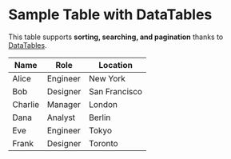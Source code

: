# Sample Table with DataTables

This table supports **sorting, searching, and pagination** thanks to [DataTables](https://datatables.net/).

<div class="datatable-wrapper">
  <table id="myTable" class="display" style="width:100%">
    <thead>
      <tr>
        <th>Name</th>
        <th>Role</th>
        <th>Location</th>
      </tr>
    </thead>
    <tbody>
      <tr><td>Alice</td><td>Engineer</td><td>New York</td></tr>
      <tr><td>Bob</td><td>Designer</td><td>San Francisco</td></tr>
      <tr><td>Charlie</td><td>Manager</td><td>London</td></tr>
      <tr><td>Dana</td><td>Analyst</td><td>Berlin</td></tr>
      <tr><td>Eve</td><td>Engineer</td><td>Tokyo</td></tr>
      <tr><td>Frank</td><td>Designer</td><td>Toronto</td></tr>
    </tbody>
  </table>
</div>

<script type="text/javascript">
  document.addEventListener("DOMContentLoaded", function() {
    $('#myTable').DataTable({
      paging: true,
      searching: true,
      ordering: true,
      order: [[0, 'asc']] // sort first column by default
    });
  });
</script>
